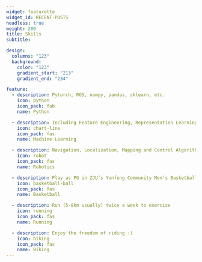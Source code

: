 ```yaml
---
widget: featurette
widget_id: RECENT-POSTS
headless: true
weight: 200
title: Skills
subtitle: 

design:
  columns: "123"
  background:
    color: "123"
    gradient_start: "213"
    gradient_end: "234"

feature:
  - description: Pytorch, ROS, numpy, pandas, sklearn, etc.
    icon: python
    icon_pack: fab
    name: Python

  - description: Including Feature Engineering, Representation Learning(Deep Learning), etc.
    icon: chart-line
    icon_pack: fas
    name: Machine Learning

  - description: Navigation, Localization, Mapping and Control Algorithm in ROS
    icon: robot
    icon_pack: fas
    name: Robotics

  - description: Play as PG in ZJU’s Yunfeng Community Men’s Basketball Game (Captain), 2018 Champion
    icon: basketball-ball
    icon_pack: fas
    name: Basketball

  - description: Run (5-8km usually) twice a week to exercise
    icon: running
    icon_pack: fas
    name: Running

  - description: Enjoy the freedom of riding :)
    icon: biking
    icon_pack: fas
    name: Biking
---
```




